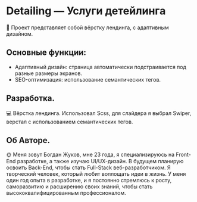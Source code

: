 # Detailing — Услуги детейлинга  
🎨 Проект представляет собой вёрстку лендинга, с адаптивным дизайном.

## Основные функции:
- Адаптивный дизайн: страница автоматически подстраивается под разные размеры экранов.
- SEO-оптимизация: использование семантических тегов.

## Разработка.
💻 Вёрстка лендинга. Использовал Scss, для слайдера я выбрал Swiper, верстал с использованием
семантических тегов.

## Об Авторе.
🌞 Меня зовут Богдан Жуков, мне 23 года, я специализируюсь на Front-End разработке, а также изучаю UI/UX-дизайн.
В будущем планирую освоить Back-End, чтобы стать Full-Stack веб-разработчиком. Я творческий человек, который любит воплощать идеи в жизнь.
У меня один год опыта в разработке, и я постоянно стремлюсь к росту, саморазвитию и расширению своих знаний, чтобы стать высококвалифицированным профессионалом. 
